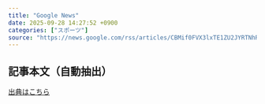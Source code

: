 ```yaml
---
title: "Google News"
date: 2025-09-28 14:27:52 +0900
categories: ["スポーツ"]
source: "https://news.google.com/rss/articles/CBMif0FVX3lxTE1ZU2JYRTNhRW9ULWxUNG9hQ3VHNllzandFQmZZdEtQWjlUUzZOMHlBVDlZQWhZVWtRMk5lTjFOeFhFV2x5c0dIWHUxZnNZWkM0LUh0eTQ1NTI3ZzYwdklTc0I3MnhKYU1QVGwwRVpqTXg1UUx1clVqZl9abmxWemc?oc=5"
---
```


## 記事本文（自動抽出）
<body class="y0K44d EA71Tc" id="readabilityBody"></body>

[出典はこちら](https://news.google.com/rss/articles/CBMif0FVX3lxTE1ZU2JYRTNhRW9ULWxUNG9hQ3VHNllzandFQmZZdEtQWjlUUzZOMHlBVDlZQWhZVWtRMk5lTjFOeFhFV2x5c0dIWHUxZnNZWkM0LUh0eTQ1NTI3ZzYwdklTc0I3MnhKYU1QVGwwRVpqTXg1UUx1clVqZl9abmxWemc?oc=5)
